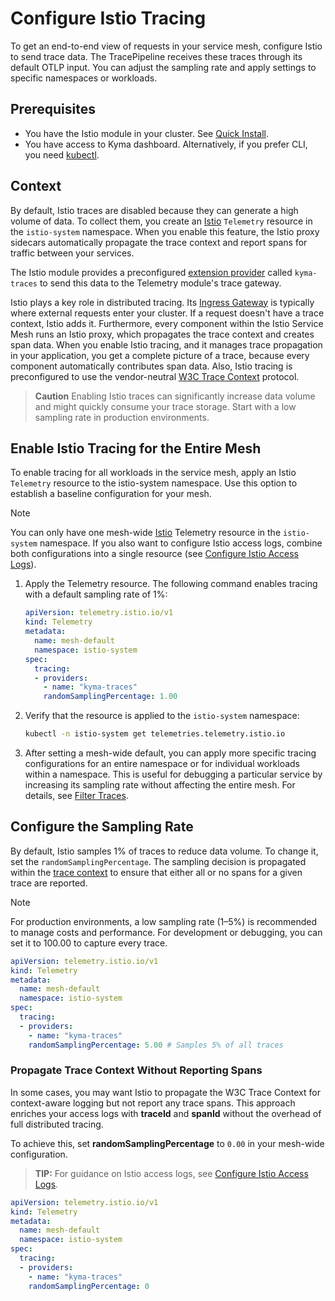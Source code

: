 # Configure Istio Tracing

To get an end-to-end view of requests in your service mesh, configure Istio to send trace data. The TracePipeline receives these traces through its default OTLP input. You can adjust the sampling rate and apply settings to specific namespaces or workloads.

## Prerequisites

- You have the Istio module in your cluster. See [Quick Install](https://kyma-project.io/#/02-get-started/01-quick-install).
- You have access to Kyma dashboard. Alternatively, if you prefer CLI, you need [kubectl](https://kubernetes.io/docs/tasks/tools/#kubectl).

## Context

By default, Istio traces are disabled because they can generate a high volume of data. To collect them, you create an [Istio](https://istio.io/latest/docs/reference/config/telemetry/) `Telemetry` resource in the `istio-system` namespace. When you enable this feature, the Istio proxy sidecars automatically propagate the trace context and report spans for traffic between your services.

The Istio module provides a preconfigured [extension provider](https://istio.io/latest/docs/tasks/observability/telemetry/) called `kyma-traces` to send this data to the Telemetry module's trace gateway.

Istio plays a key role in distributed tracing. Its [Ingress Gateway](https://istio.io/latest/docs/tasks/traffic-management/ingress/ingress-control/) is typically where external requests enter your cluster. If a request doesn't have a trace context, Istio adds it. Furthermore, every component within the Istio Service Mesh runs an Istio proxy, which propagates the trace context and creates span data. When you enable Istio tracing, and it manages trace propagation in your application, you get a complete picture of a trace, because every component automatically contributes span data. Also, Istio tracing is preconfigured to use the vendor-neutral [W3C Trace Context](https://www.w3.org/TR/trace-context/) protocol.

> **Caution**
> Enabling Istio traces can significantly increase data volume and might quickly consume your trace storage. Start with a low sampling rate in production environments.

## Enable Istio Tracing for the Entire Mesh

To enable tracing for all workloads in the service mesh, apply an Istio `Telemetry` resource to the istio-system namespace. Use this option to establish a baseline configuration for your mesh.

> [!NOTE]
> You can only have one mesh-wide [Istio](https://istio.io/latest/docs/reference/config/telemetry/) Telemetry resource in the `istio-system` namespace. If you also want to configure Istio access logs, combine both configurations into a single resource (see [Configure Istio Access Logs](./../collecting-logs/istio-support.md)).

1. Apply the Telemetry resource. The following command enables tracing with a default sampling rate of 1%:

   ```yaml
   apiVersion: telemetry.istio.io/v1
   kind: Telemetry
   metadata:
     name: mesh-default
     namespace: istio-system
   spec:
     tracing:
     - providers:
       - name: "kyma-traces"
       randomSamplingPercentage: 1.00
   ```

2. Verify that the resource is applied to the `istio-system` namespace:

   ```bash
   kubectl -n istio-system get telemetries.telemetry.istio.io
   ```

3. After setting a mesh-wide default, you can apply more specific tracing configurations for an entire namespace or for individual workloads within a namespace. This is useful for debugging a particular service by increasing its sampling rate without affecting the entire mesh. For details, see [Filter Traces](../filter-and-process/filter-traces.md).

## Configure the Sampling Rate

By default, Istio samples 1% of traces to reduce data volume. To change it, set the `randomSamplingPercentage`. The sampling decision is propagated within the [trace context](https://www.w3.org/TR/trace-context/#sampled-flag) to ensure that either all or no spans for a given trace are reported.

> [!NOTE]
> For production environments, a low sampling rate (1–5%) is recommended to manage costs and performance. For development or debugging, you can set it to 100.00 to capture every trace.

```yaml
apiVersion: telemetry.istio.io/v1
kind: Telemetry
metadata:
  name: mesh-default
  namespace: istio-system
spec:
  tracing:
  - providers:
    - name: "kyma-traces"
    randomSamplingPercentage: 5.00 # Samples 5% of all traces
```

### Propagate Trace Context Without Reporting Spans

In some cases, you may want Istio to propagate the W3C Trace Context for context-aware logging but not report any trace spans. This approach enriches your access logs with **traceId** and **spanId** without the overhead of full distributed tracing.

To achieve this, set **randomSamplingPercentage** to `0.00` in your mesh-wide configuration.

> **TIP:** For guidance on Istio access logs, see [Configure Istio Access Logs](../collecting-logs/istio-support.md).


```yaml
apiVersion: telemetry.istio.io/v1
kind: Telemetry
metadata:
  name: mesh-default
  namespace: istio-system
spec:
  tracing:
  - providers:
    - name: "kyma-traces"
    randomSamplingPercentage: 0
```

